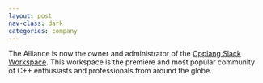```yaml
---
layout: post
nav-class: dark
categories: company
---
```

<p>
The Alliance is now the owner and administrator of the
<a href="https://cpplang.slack.com">Cpplang Slack Workspace</a>. This
workspace is the premiere and most popular community of C++ enthusiasts
and professionals from around the globe.
</p>
